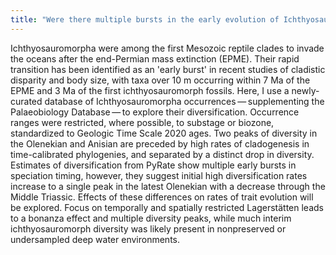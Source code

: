```yaml
---
title: "Were there multiple bursts in the early evolution of Ichthyosauromorpha?"
---
```


Ichthyosauromorpha were among the first Mesozoic reptile clades to invade the oceans after the end-Permian mass extinction (EPME). Their rapid transition has been identified as an 'early burst' in recent studies of cladistic disparity and body size, with taxa over 10 m occurring within 7 Ma of the EPME and 3 Ma of the first ichthyosauromorph fossils. Here, I use a newly-curated database of Ichthyosauromorpha occurrences — supplementing the Palaeobiology Database — to explore their diversification. Occurrence ranges were restricted, where possible, to substage or biozone, standardized to Geologic Time Scale 2020 ages. Two peaks of diversity in the Olenekian and Anisian are preceded by high rates of cladogenesis in time-calibrated phylogenies, and separated by a distinct drop in diversity. Estimates of diversification from PyRate show multiple early bursts in speciation timing, however, they suggest initial high diversification rates increase to a single peak in the latest Olenekian with a decrease through the Middle Triassic. Effects of these differences on rates of trait evolution will be explored. Focus on temporally and spatially restricted Lagerstätten leads to a bonanza effect and multiple diversity peaks, while much interim ichthyosauromorph diversity was likely present in nonpreserved or undersampled deep water environments.
